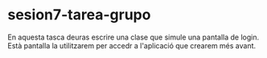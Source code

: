 # sesion7-tarea-grupo

En aquesta tasca deuras escrire una clase que simule una pantalla de login. Està pantalla la utilitzarem per accedr a l'aplicació que crearem més avant.
